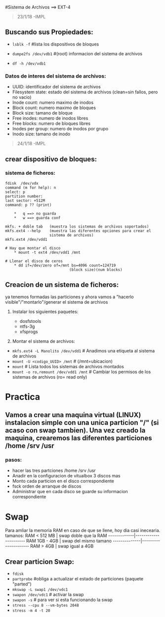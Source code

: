 #Sistema de Archivos ==> EXT-4
> 23/1/18 -IMPL

## Buscando sus Propiedades:

* `lsblk -f`			#lista los dispositivos de bloques

* `dumpe2fs /dev/vdb1`	#(root) informacion del sistema de archivos
* `df -h /dev/vdb1`		

### Datos de interes del sistema de archivos:

* UUID: identificador del sistema de archivos
* Filesystem state: estado del sistema de archivos (clean=sin fallos, pero no vacio)
* Inode count: numero maximo de inodos
* Block count: numero maximo de bloques
* Block size: tamano de bloque
* Free inodes: numero de inodos libres
* Free blocks: numero de bloques libres
* Inodes per group: numero de inodos por grupo
* Inodo size: tamano de inodo

> 24/1/18 -IMPL
## crear dispositivo de bloques:
### sistema de ficheros:	
```
fdisk  /dev/vdx
command (m for help): n
select: p
partition number: 
last sector: +512M
command: p ?? (print)

	*	q ==> no guarda
	*	w ==> guarda conf	

mkfs. + doble tab 	(muestra los sistemas de archivos soportados)
mkfs.ext4 --help 	(muestra las diferentes opciones para crear el
					sistema de archivos)
mkfs.ext4 /dev/vdd1

# Hay que montar el disco
	* mount -t ext4 /dev/vdd1 /mnt

# Llenar el disco de ceros
	* dd if=/dev/zero of=/mnt bs=4096 count=124719
					         (block size)(num blocks)

```
## Creacion de un sistema de ficheros:

ya tenemos formadas las particiones y ahora vamos a "hacerlo visible"/"montarlo"/generar el sistema de archivos

1. Instalar los siguientes paquetes:
	
	* dosfstools
	* ntfs-3g
	* xfsprogs 

2. Montar el sistema de archivos:

* `mkfs.ext4 -L Manolito /dev/vdd1`		# Anadimos una etiqueta al sistema de archivos
* `mount -U <codigo_UUID> /mnt`			# (/mnt=ubicacion)
* `mount`								# Lista todos los sistemas de archivos montados
* `mount -o ro,remount /dev/vdd1 /mnt` 	# Cambiar los permisos de los sistemas de archivos (ro= read only)
	


# Practica

## Vamos a crear una maquina virtual (LINUX) instalacion simple con una unica particion "/" (si acaso con swap tambien). Una vez creado la maquina, crearemos las diferentes particiones /home /srv /usr


### pasos:
* hacer las tres partciones /home /srv /usr
* Anadir en la configuracion de vitualbox 3 discos mas
* Monto cada particion en el disco correspondiente
* fsck orden de arranque de discos
* Administrar que en cada disco se guarde su informacion correspondiente

# Swap

Para amliar la memoria RAM en caso de que se llene, hoy dia casi inecearia.	
tamanos:
RAM < 512 MB | swap doble que la RAM
-------------|----------------------
RAM 1GB - 4GB | swap del mismo tamano
--------------|---------------------
RAM > 4GB | swap igual a 4GB

## Crear particion Swap:
	
* `fdisk`		
* `partprobe`						#obliga a actualizar el estado de particiones (paquete "parted") 
* `mkswap -L swap1 /dev/vdc1`
* `swapon /dev/vdc1` 				# activar la swap
* `swapon -s` 						# para ver si esta funcionando la swap
* `stress --cpu 8 --vm-bytes 2048`
* `stress -m 4 -t 20`

